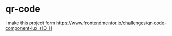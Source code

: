 # qr-code
i make this project form 
https://www.frontendmentor.io/challenges/qr-code-component-iux_sIO_H
